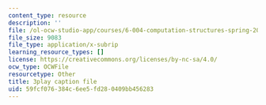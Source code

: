 ```yaml
---
content_type: resource
description: ''
file: /ol-ocw-studio-app/courses/6-004-computation-structures-spring-2017/59fcf076384c6ee5fd280409bb456283_S2c7pAFdP84.srt
file_size: 9083
file_type: application/x-subrip
learning_resource_types: []
license: https://creativecommons.org/licenses/by-nc-sa/4.0/
ocw_type: OCWFile
resourcetype: Other
title: 3play caption file
uid: 59fcf076-384c-6ee5-fd28-0409bb456283
---
```

